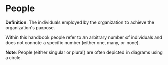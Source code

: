 # People

**Definition**: The individuals employed by the organization to achieve the organization's purpose.

Within this handbook people refer to an arbitrary number of individuals and does not connote a specific number (either one, many, or none).

**Note**: People (either singular or plural) are often depicted in diagrams using a circle.